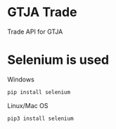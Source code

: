 # GTJA Trade
Trade API for GTJA

# Selenium is used
Windows
```bat
pip install selenium
```
Linux/Mac OS
```bash
pip3 install selenium
```

